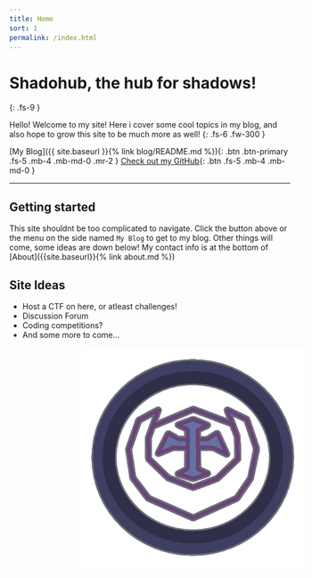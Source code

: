 ```yaml
---
title: Home
sort: 1
permalink: /index.html
---
```


# Shadohub, the hub for shadows!
{: .fs-9 }

Hello! Welcome to my site! 
Here i cover some cool topics in my blog, and also hope to grow this site to be much more as well!
{: .fs-6 .fw-300 }

[My Blog]({{ site.baseurl }}{% link blog/README.md %}){: .btn .btn-primary .fs-5 .mb-4 .mb-md-0 .mr-2 } [Check out my GitHub](https://github.com/Shadorain/){: .btn .fs-5 .mb-4 .mb-md-0 }

---

## Getting started
This site shouldnt be too complicated to navigate.
Click the button above or the menu on the side named `My Blog` to get to my blog.
Other things will come, some ideas are down below! My contact info is at the bottom of [About]({{site.baseurl}}{% link about.md %})

## Site Ideas
- Host a CTF on here, or atleast challenges!
- Discussion Forum
- Coding competitions?
- And some more to come...

<img src="/assets/images/logo.png" style="position:relative;left:+130px;width:400px;height:400px;">
